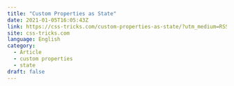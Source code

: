 ```yaml
---
title: "Custom Properties as State"
date: 2021-01-05T16:05:43Z
link: https://css-tricks.com/custom-properties-as-state/?utm_medium=RSS&utm_source=news.12bit.vn
site: css-tricks.com
language: English
category:
  - Article
  - custom properties
  - state
draft: false
---
```

